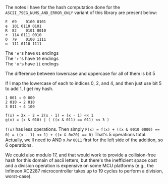 The notes I have for the hash computation done for the `ASCII_7SEG_NUMS_AND_ERROR_ONLY` variant of this library are present below:

```
E  69	 0100 0101
e  101 0110 0101
R  82	 0101 0010
r  114 0111 0010
O  79	 0100 1111
o  111 0110 1111
```

The `'e'`s have `01` endings   
The `'r'`s have `10` endings   
The `'o'`s have `11` endings   

The difference between lowercase and uppercase for all of them is bit 5

If I map the lowercase of each to indices 0, 2, and 4, and then just use bit 5 to add 1, I get my hash.

```
1 001 → 0 000
2 010 → 2 010
3 011 → 4 100
```

```
f(x) = 2x - 2 = 2(x - 1) = (x - 1) << 1
g(x) = (x & 010) | ( ((x & 011) == 011) << 3 )
```

`f(x)` has less operations.
Then simply `F(x) = f(x) + ((x & 0010 0000) == 0) = ((x - 1) << 1) + ((x & 0x20) == 0)`
That's 5 operations total. Actually, we'll need to AND x /w `0011` first for the left side of the addition, so 6 operations.

We could also modulo 17, and that would work to provide a collision-free hash for this domain of ascii letters, but there's the inefficient space cost and a division operation is expensive on some MCU platforms (e.g., the Infineon XC2287 microcontroller takes up to 19 cycles to perform a division, worst-case).